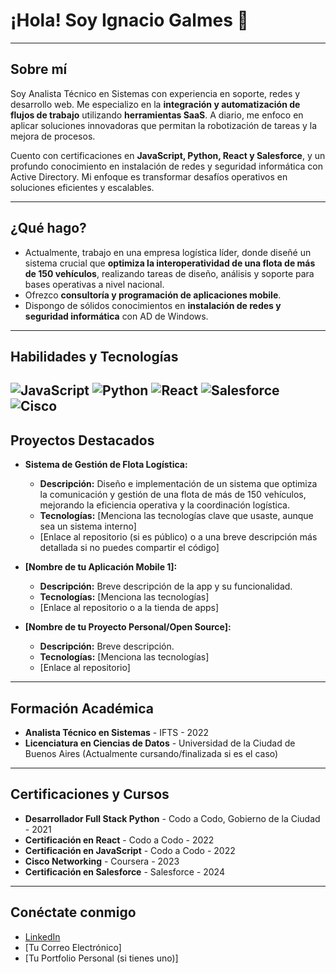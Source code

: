# ¡Hola! Soy Ignacio Galmes 👋

---

## Sobre mí
Soy Analista Técnico en Sistemas con experiencia en soporte, redes y desarrollo web. Me especializo en la **integración y automatización de flujos de trabajo** utilizando **herramientas SaaS**. A diario, me enfoco en aplicar soluciones innovadoras que permitan la robotización de tareas y la mejora de procesos.

Cuento con certificaciones en **JavaScript, Python, React y Salesforce**, y un profundo conocimiento en instalación de redes y seguridad informática con Active Directory. Mi enfoque es transformar desafíos operativos en soluciones eficientes y escalables.

---

## ¿Qué hago?
* Actualmente, trabajo en una empresa logística líder, donde diseñé un sistema crucial que **optimiza la interoperatividad de una flota de más de 150 vehículos**, realizando tareas de diseño, análisis y soporte para bases operativas a nivel nacional.
* Ofrezco **consultoría y programación de aplicaciones mobile**.
* Dispongo de sólidos conocimientos en **instalación de redes y seguridad informática** con AD de Windows.

---

## Habilidades y Tecnologías
![JavaScript](https://img.shields.io/badge/JavaScript-F7DF1E?style=for-the-badge&logo=javascript&logoColor=black)
![Python](https://img.shields.io/badge/Python-3776AB?style=for-the-badge&logo=python&logoColor=white)
![React](https://img.shields.io/badge/React-61DAFB?style=for-the-badge&logo=react&logoColor=black)
![Salesforce](https://img.shields.io/badge/Salesforce-00A1E0?style=for-the-badge&logo=salesforce&logoColor=white)
![Cisco](https://img.shields.io/badge/Cisco-1BA0D7?style=for-the-badge&logo=cisco&logoColor=white)
---

## Proyectos Destacados
* **Sistema de Gestión de Flota Logística:**
    * **Descripción:** Diseño e implementación de un sistema que optimiza la comunicación y gestión de una flota de más de 150 vehículos, mejorando la eficiencia operativa y la coordinación logística.
    * **Tecnologías:** [Menciona las tecnologías clave que usaste, aunque sea un sistema interno]
    * [Enlace al repositorio (si es público) o a una breve descripción más detallada si no puedes compartir el código]

* **[Nombre de tu Aplicación Mobile 1]:**
    * **Descripción:** Breve descripción de la app y su funcionalidad.
    * **Tecnologías:** [Menciona las tecnologías]
    * [Enlace al repositorio o a la tienda de apps]

* **[Nombre de tu Proyecto Personal/Open Source]:**
    * **Descripción:** Breve descripción.
    * **Tecnologías:** [Menciona las tecnologías]
    * [Enlace al repositorio]

---

## Formación Académica
* **Analista Técnico en Sistemas** - IFTS - 2022
* **Licenciatura en Ciencias de Datos** - Universidad de la Ciudad de Buenos Aires (Actualmente cursando/finalizada si es el caso)

---

## Certificaciones y Cursos
* **Desarrollador Full Stack Python** - Codo a Codo, Gobierno de la Ciudad - 2021
* **Certificación en React** - Codo a Codo - 2022
* **Certificación en JavaScript** - Codo a Codo - 2022
* **Cisco Networking** - Coursera - 2023
* **Certificación en Salesforce** - Salesforce - 2024

---

## Conéctate conmigo
* [LinkedIn](https://www.linkedin.com/in/ignacio-galmes-99ba7b247/)
* [Tu Correo Electrónico]
* [Tu Portfolio Personal (si tienes uno)]


